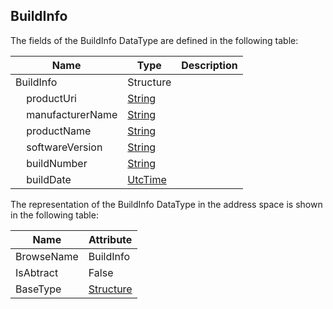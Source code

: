 <!-- datatype -->
## BuildInfo
<!-- end of description -->
The fields of the BuildInfo DataType are defined in the following table:  

|Name|Type|Description|
|---|---|---|
|BuildInfo|Structure||
|&nbsp;&nbsp;&nbsp;&nbsp;productUri|[String](../../../Part3/DataTypes/String/readme.md)||
|&nbsp;&nbsp;&nbsp;&nbsp;manufacturerName|[String](../../../Part3/DataTypes/String/readme.md)||
|&nbsp;&nbsp;&nbsp;&nbsp;productName|[String](../../../Part3/DataTypes/String/readme.md)||
|&nbsp;&nbsp;&nbsp;&nbsp;softwareVersion|[String](../../../Part3/DataTypes/String/readme.md)||
|&nbsp;&nbsp;&nbsp;&nbsp;buildNumber|[String](../../../Part3/DataTypes/String/readme.md)||
|&nbsp;&nbsp;&nbsp;&nbsp;buildDate|[UtcTime](../../../Part3/DataTypes/UtcTime/readme.md)||

The representation of the BuildInfo DataType in the address space is shown in the following table:  

|Name|Attribute|
|---|---|
|BrowseName|BuildInfo|
|IsAbtract|False|
|BaseType|[Structure](../../../Part3/DataTypes/Structure/readme.md)|


